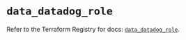 # `data_datadog_role`

Refer to the Terraform Registry for docs: [`data_datadog_role`](https://registry.terraform.io/providers/datadog/datadog/3.78.0/docs/data-sources/role).
